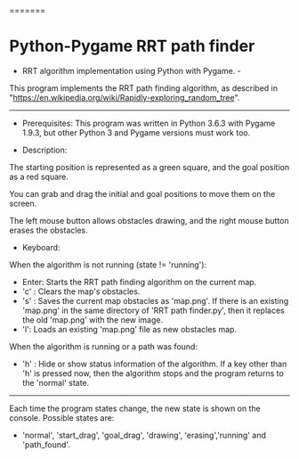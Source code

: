 =======
# Python-Pygame RRT path finder

  - RRT algorithm implementation using Python with Pygame. -

  This program implements the RRT path finding algorithm, as
   described in "https://en.wikipedia.org/wiki/Rapidly-exploring_random_tree".

  - - -

 - Prerequisites:
 This program was written in Python 3.6.3 with Pygame 1.9.3, but
 other Python 3 and Pygame versions must work too.

  - Description:
  
  The starting position is represented as a green square, and
   the goal position as a red square.

  You can grab and drag the initial and goal positions to move them
   on the screen.

  The left mouse button allows obstacles drawing,
   and the right mouse button erases the obstacles.

   
  - Keyboard:
  
   When the algorithm is not running (state != 'running'):
   - Enter: Starts the RRT path finding algorithm on the current map.
   - 'c' : Clears the map's obstacles.
   - 's' : Saves the current map obstacles as 'map.png'.
    If there is an existing 'map.png' in the same directory of 'RRT path finder.py',
     then it replaces the old 'map.png' with the new image.
   - 'l': Loads an existing 'map.png' file as new obstacles map.
   
   When the algorithm is running or a path was found:
   - 'h' : Hide or show status information of the algorithm.
   If a key other than 'h' is pressed now, then the algorithm stops
    and the program returns to the 'normal' state.
    
  - - -

  Each time the program states change, the new state is shown on the console.
  Possible states are:

   - 'normal', 'start_drag', 'goal_drag', 'drawing',
     'erasing','running' and 'path_found'.

